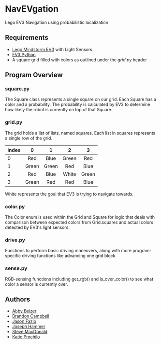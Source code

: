 # NavEVgation

Lego EV3 Navigation using probabilistic localization

## Requirements

* [Lego Mindstorm EV3](https://www.lego.com/en-us/mindstorms/products/mindstorms-ev3-31313) with Light Sensors
* [EV3 Python](https://sites.google.com/site/ev3devpython/introduction)
* A square grid filled with colors as outlined under the _grid.py_ header

## Program Overview

### square.py

The Square class represents a single square on our grid. Each Square has a color and a probability. The probability is calculated by EV3 to determine how likely the robot is currently on top of that Square.

### grid.py

The grid holds a list of lists, named squares. Each list in squares represents a single row of the grid.

| index |   0   |   1   |   2   |   3   |
|-------|:-----:|:-----:|:-----:|:-----:|
| 0     |  Red  |  Blue | Green |  Red  |
| 1     | Green | Green |  Red  |  Blue |
| 2     |  Red  |  Blue | White | Green |
| 3     | Green |  Red  |  Red  |  Blue |

White represents the goal that EV3 is trying to navigate towards.

### color.py

The Color enum is used within the Grid and Square for logic that deals with comparison between expected colors from Grid.squares and actual colors detected by EV3's light sensors.

### drive.py

Functions to perform basic driving maneuvers, along with more program-specific driving functions like advancing one grid block.

### sense.py

RGB-sensing functions including get_rgb() and is_over_color() to see what color a sensor is currently over.

## Authors

* [Abby Beizer](https://github.com/abeizer)
* [Brandon Campbell](https://github.com/branlcampbell)
* [Jason Fazio](https://github.com/jayfaz)
* [Joseph Hammer](https://github.com/Invisy)
* [Steve MacDonald](https://github.com/MacDonaldSteve)
* [Katie Prochilo](https://github.com/KatieProchilo)
